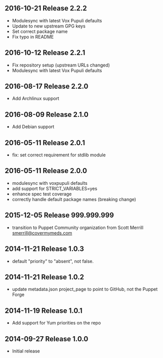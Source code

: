 ## 2016-10-21 Release 2.2.2

* Modulesync with latest Vox Pupuli defaults
* Update to new upstream GPG keys
* Set correct package name
* Fix typo in README

## 2016-10-12 Release 2.2.1

* Fix repository setup (upstream URLs changed)
* Modulesync with latest Vox Pupuli defaults


## 2016-08-17 Release 2.2.0

* Add Archlinux support


## 2016-08-09 Release 2.1.0

* Add Debian support


## 2016-05-11 Release 2.0.1

* fix: set correct requirement for stdlib module


## 2016-05-11 Release 2.0.0

* modulesync with voxpupuli defaults
* add support for STRICT_VARIABLES=yes
* enhance spec test coverage
* correctly handle default package names (breaking change)


## 2015-12-05 Release 999.999.999

* transition to Puppet Community organization from Scott Merrill <smerrill@covermymeds.com>


## 2014-11-21 Release 1.0.3

* default "priority" to "absent", not false.


## 2014-11-21 Release 1.0.2

* update metadata.json project_page to point to GitHub, not the Puppet Forge


## 2014-11-19 Release 1.0.1

* Add support for Yum priorities on the repo


## 2014-09-27 Release 1.0.0

* Initial release
